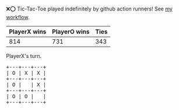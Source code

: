 :x::o: Tic-Tac-Toe played indefinitely by github action runners! See [my workflow](.github/workflows/play.yaml).

|PlayerX wins|PlayerO wins|Ties|
|-|-|-|
|814|731|343|

PlayerX's turn.

<pre>
+---+---+---+
| O | X | X |
+---+---+---+
| O |   | X |
+---+---+---+
| O | O |   |
+---+---+---+
</pre>